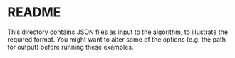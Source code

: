 # README

This directory contains JSON files as input to the algorithm, to illustrate the required format.
You might want to alter some of the options (e.g. the path for output) before running these examples.